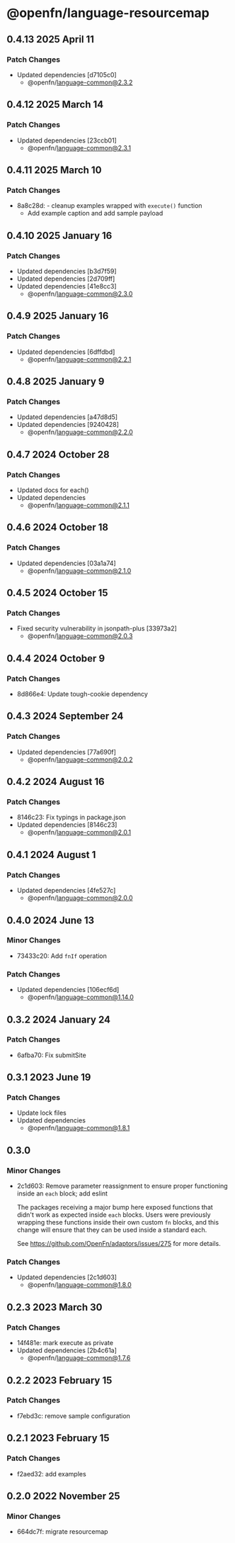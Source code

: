 # @openfn/language-resourcemap

## 0.4.13 2025 April 11

### Patch Changes

* Updated dependencies \[d7105c0]
  * @openfn/language-common@2.3.2

## 0.4.12 2025 March 14

### Patch Changes

* Updated dependencies \[23ccb01]
  * @openfn/language-common@2.3.1

## 0.4.11 2025 March 10

### Patch Changes

* 8a8c28d: - cleanup examples wrapped with `execute()` function
  * Add example caption and add sample payload

## 0.4.10 2025 January 16

### Patch Changes

* Updated dependencies \[b3d7f59]
* Updated dependencies \[2d709ff]
* Updated dependencies \[41e8cc3]
  * @openfn/language-common@2.3.0

## 0.4.9 2025 January 16

### Patch Changes

* Updated dependencies \[6dffdbd]
  * @openfn/language-common@2.2.1

## 0.4.8 2025 January 9

### Patch Changes

* Updated dependencies \[a47d8d5]
* Updated dependencies \[9240428]
  * @openfn/language-common@2.2.0

## 0.4.7 2024 October 28

### Patch Changes

* Updated docs for each()
* Updated dependencies
  * @openfn/language-common@2.1.1

## 0.4.6 2024 October 18

### Patch Changes

* Updated dependencies \[03a1a74]
  * @openfn/language-common@2.1.0

## 0.4.5 2024 October 15

### Patch Changes

* Fixed security vulnerability in jsonpath-plus \[33973a2]
  * @openfn/language-common@2.0.3

## 0.4.4 2024 October 9

### Patch Changes

* 8d866e4: Update tough-cookie dependency

## 0.4.3 2024 September 24

### Patch Changes

* Updated dependencies \[77a690f]
  * @openfn/language-common@2.0.2

## 0.4.2 2024 August 16

### Patch Changes

* 8146c23: Fix typings in package.json
* Updated dependencies \[8146c23]
  * @openfn/language-common@2.0.1

## 0.4.1 2024 August 1

### Patch Changes

* Updated dependencies \[4fe527c]
  * @openfn/language-common@2.0.0

## 0.4.0 2024 June 13

### Minor Changes

* 73433c20: Add `fnIf` operation

### Patch Changes

* Updated dependencies \[106ecf6d]
  * @openfn/language-common@1.14.0

## 0.3.2 2024 January 24

### Patch Changes

* 6afba70: Fix submitSite

## 0.3.1 2023 June 19

### Patch Changes

* Update lock files
* Updated dependencies
  * @openfn/language-common@1.8.1

## 0.3.0

### Minor Changes

* 2c1d603: Remove parameter reassignment to ensure proper functioning inside an
  `each` block; add eslint

  The packages receiving a major bump here exposed functions that didn't work as
  expected inside `each` blocks. Users were previously wrapping these functions
  inside their own custom `fn` blocks, and this change will ensure that they can
  be used inside a standard each.

  See https://github.com/OpenFn/adaptors/issues/275 for more details.

### Patch Changes

* Updated dependencies \[2c1d603]
  * @openfn/language-common@1.8.0

## 0.2.3 2023 March 30

### Patch Changes

* 14f481e: mark execute as private
* Updated dependencies \[2b4c61a]
  * @openfn/language-common@1.7.6

## 0.2.2 2023 February 15

### Patch Changes

* f7ebd3c: remove sample configuration

## 0.2.1 2023 February 15

### Patch Changes

* f2aed32: add examples

## 0.2.0 2022 November 25

### Minor Changes

* 664dc7f: migrate resourcemap
